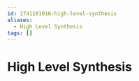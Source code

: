 ```yaml
---
id: 1741101916-high-level-synthesis
aliases:
  - High Level Synthesis
tags: []
---
```


# High Level Synthesis
